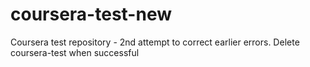 # coursera-test-new
Coursera test repository - 2nd attempt to correct earlier errors. Delete coursera-test when successful
